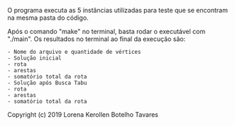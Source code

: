 O programa executa as 5 instâncias utilizadas para teste que se encontram na mesma pasta do código.

Após o comando "make" no terminal, basta rodar o executável com "./main". Os resultados no terminal ao final da execução são:

    - Nome do arquivo e quantidade de vértices
    - Solução inicial
	- rota
	- arestas
	- somatório total da rota
    - Solução após Busca Tabu
	- rota
	- arestas
	- somatório total da rota

Copyright (c) 2019 Lorena Kerollen Botelho Tavares
